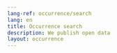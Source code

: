```yaml
---
lang-ref: occurrence/search
lang: en
title: Occurrence search
description: We publish open data
layout: occurrence
---
```

